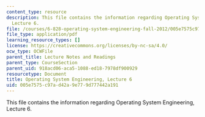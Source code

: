 ```yaml
---
content_type: resource
description: This file contains the information regarding Operating System Engineering,
  Lecture 6.
file: /courses/6-828-operating-system-engineering-fall-2012/005e7575c97ad42a9e779d777442a191_MIT6_828F12_lec6_notes.pdf
file_type: application/pdf
learning_resource_types: []
license: https://creativecommons.org/licenses/by-nc-sa/4.0/
ocw_type: OCWFile
parent_title: Lecture Notes and Readings
parent_type: CourseSection
parent_uid: 918acd06-aca5-1088-ed18-7978df900929
resourcetype: Document
title: Operating System Engineering, Lecture 6
uid: 005e7575-c97a-d42a-9e77-9d777442a191
---
```

This file contains the information regarding Operating System Engineering, Lecture 6.